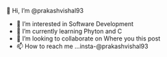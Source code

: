 👋 Hi, I’m @prakashvishal93
- 👀 I’m interested in Software Development
- 🌱 I’m currently learning Phyton and C
- 💞️ I’m looking to collaborate on Where you this post
- 📫 How to reach me ...insta-@prakashvishal93
